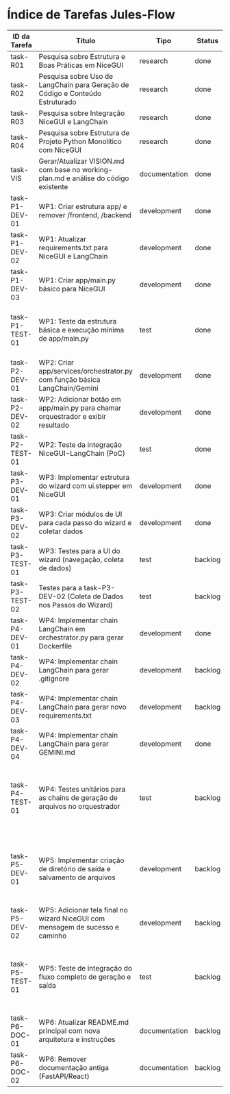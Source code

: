 # Índice de Tarefas Jules-Flow

| ID da Tarefa | Título | Tipo | Status | Prioridade | Dependências | Atribuído |
|--------------|--------|------|--------|------------|--------------|-----------|
| task-R01     | Pesquisa sobre Estrutura e Boas Práticas em NiceGUI | research | done        | high       | []           | Jules     |
| task-R02     | Pesquisa sobre Uso de LangChain para Geração de Código e Conteúdo Estruturado | research | done        | high       | []           | Jules     |
| task-R03     | Pesquisa sobre Integração NiceGUI e LangChain | research | done        | medium     | ["task-R01", "task-R02"] | Jules     |
| task-R04     | Pesquisa sobre Estrutura de Projeto Python Monolítico com NiceGUI | research | done        | medium     | ["task-R01"] | Jules     |
| task-VIS     | Gerar/Atualizar VISION.md com base no working-plan.md e análise do código existente | documentation | done        | high       | []           | Jules     |
| task-P1-DEV-01 | WP1: Criar estrutura app/ e remover /frontend, /backend | development | done        | high       | []           | Jules     |
| task-P1-DEV-02 | WP1: Atualizar requirements.txt para NiceGUI e LangChain | development | done        | high       | ["task-P1-DEV-01"] | Jules     |
| task-P1-DEV-03 | WP1: Criar app/main.py básico para NiceGUI | development | done        | high       | ["task-P1-DEV-01"] | Jules     |
| task-P1-TEST-01 | WP1: Teste da estrutura básica e execução mínima de app/main.py | test | done        | medium     | ["task-P1-DEV-01", "task-P1-DEV-02", "task-P1-DEV-03"] | Jules     |
| task-P2-DEV-01 | WP2: Criar app/services/orchestrator.py com função básica LangChain/Gemini | development | done        | high       | ["task-P1-DEV-03"] | Jules     |
| task-P2-DEV-02 | WP2: Adicionar botão em app/main.py para chamar orquestrador e exibir resultado | development | done        | high       | ["task-P1-DEV-03", "task-P2-DEV-01"] | Jules     |
| task-P2-TEST-01 | WP2: Teste da integração NiceGUI-LangChain (PoC) | test | done        | medium     | ["task-P2-DEV-01", "task-P2-DEV-02"] | Jules     |
| task-P3-DEV-01 | WP3: Implementar estrutura do wizard com ui.stepper em NiceGUI | development | done        | high       | ["task-P1-DEV-03"] | Jules     |
| task-P3-DEV-02 | WP3: Criar módulos de UI para cada passo do wizard e coletar dados | development | done        | high       | ["task-P3-DEV-01"] | Jules     |
| task-P3-TEST-01 | WP3: Testes para a UI do wizard (navegação, coleta de dados) | test | backlog    | medium     | ["task-P3-DEV-01", "task-P3-DEV-02"] | Jules     |
| task-P3-TEST-02 | Testes para a task-P3-DEV-02 (Coleta de Dados nos Passos do Wizard) | test | backlog    | medium     | ["task-P3-DEV-02"]           | Jules     |
| task-P4-DEV-01 | WP4: Implementar chain LangChain em orchestrator.py para gerar Dockerfile | development | done        | high       | ["task-P2-DEV-01"] | Jules     |
| task-P4-DEV-02 | WP4: Implementar chain LangChain para gerar .gitignore | development | backlog    | medium     | ["task-P2-DEV-01"] | Jules     |
| task-P4-DEV-03 | WP4: Implementar chain LangChain para gerar novo requirements.txt | development | backlog    | medium     | ["task-P1-DEV-02", "task-P2-DEV-01"] | Jules     |
| task-P4-DEV-04 | WP4: Implementar chain LangChain para gerar GEMINI.md | development | done        | high       | ["task-P2-DEV-01"] | Jules     |
| task-P4-TEST-01 | WP4: Testes unitários para as chains de geração de arquivos no orquestrador | test | backlog    | medium     | ["task-P4-DEV-01", "task-P4-DEV-02", "task-P4-DEV-03", "task-P4-DEV-04"] | Jules     |
| task-P5-DEV-01 | WP5: Implementar criação de diretório de saída e salvamento de arquivos | development | backlog    | high       | ["task-P4-DEV-01", "task-P4-DEV-02", "task-P4-DEV-03", "task-P4-DEV-04"] | Jules     |
| task-P5-DEV-02 | WP5: Adicionar tela final no wizard NiceGUI com mensagem de sucesso e caminho | development | backlog    | medium     | ["task-P3-DEV-01", "task-P5-DEV-01"] | Jules     |
| task-P5-TEST-01 | WP5: Teste de integração do fluxo completo de geração e saída | test | backlog    | medium     | ["task-P3-TEST-01", "task-P4-TEST-01", "task-P5-DEV-01", "task-P5-DEV-02"] | Jules     |
| task-P6-DOC-01 | WP6: Atualizar README.md principal com nova arquitetura e instruções | documentation | backlog    | medium     | ["task-P5-DEV-02"] | Jules     |
| task-P6-DOC-02 | WP6: Remover documentação antiga (FastAPI/React) | documentation | backlog    | low        | ["task-P6-DOC-01"] | Jules     |
